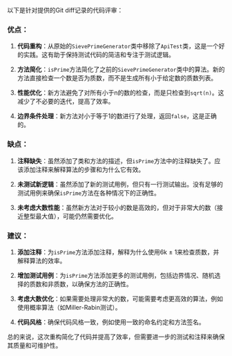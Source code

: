 以下是针对提供的Git diff记录的代码评审：

### 优点：

1. **代码重构**：从原始的`SievePrimeGenerator`类中移除了`ApiTest`类，这是一个好的实践。这有助于保持测试代码的简洁和专注于测试逻辑。

2. **方法简化**：`isPrime`方法简化了之前的`SievePrimeGenerator`类中的算法。新的方法直接检查一个数是否为质数，而不是生成所有小于给定数的质数列表。

3. **性能优化**：新方法避免了对所有小于n的数的检查，而是只检查到`sqrt(n)`。这减少了不必要的迭代，提高了效率。

4. **边界条件处理**：新方法对小于等于1的数进行了处理，返回`false`，这是正确的。

### 缺点：

1. **注释缺失**：虽然添加了类和方法的描述，但`isPrime`方法中的注释缺失了。应该添加注释来解释算法的步骤和为什么它有效。

2. **未测试新逻辑**：虽然添加了新的测试用例，但只有一行测试输出。没有足够的测试用例来确保`isPrime`方法在各种情况下的正确性。

3. **未考虑大数性能**：虽然新方法对于较小的数是高效的，但对于非常大的数（接近整型最大值），可能仍然需要优化。

### 建议：

1. **添加注释**：为`isPrime`方法添加注释，解释为什么使用6k ± 1来检查质数，并解释算法的效率。

2. **增加测试用例**：为`isPrime`方法添加更多的测试用例，包括边界情况、随机选择的质数和非质数，以确保方法的正确性。

3. **考虑大数优化**：如果需要处理非常大的数，可能需要考虑更高效的算法，例如使用概率算法（如Miller-Rabin测试）。

4. **代码风格**：确保代码风格一致，例如使用一致的命名约定和方法签名。

总的来说，这次重构简化了代码并提高了效率，但需要进一步的测试和注释来确保其质量和可维护性。